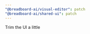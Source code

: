 ```yaml
---
"@breadboard-ai/visual-editor": patch
"@breadboard-ai/shared-ui": patch
---
```


Trim the UI a little
